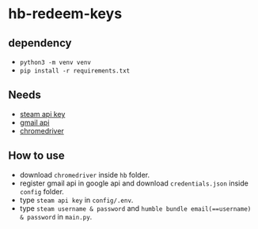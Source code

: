 # hb-redeem-keys

## dependency
- `python3 -m venv venv`
- `pip install -r requirements.txt`

## Needs
- [steam api key](https://steamcommunity.com/dev/apikey)
- [gmail api](https://console.cloud.google.com/apis/)
- [chromedriver](https://chromedriver.chromium.org)

## How to use
- download `chromedriver` inside `hb` folder.
- register gmail api in google api and download `credentials.json` inside `config` folder.
- type `steam api key` in `config/.env`.
- type `steam username & password` and `humble bundle email(==username) & password` in `main.py`.
